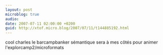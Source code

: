 ```yaml
---
layout: post
microblog: true
audio: 
date: 2007-07-11 02:00:00 +0200
guid: http://xtof.micro.blog/2007/07/11/t144885192.html
---
```

cool charles le barcampbanker sémantique  sera à mes côtés pour animer l'explorcamp2/microformats
